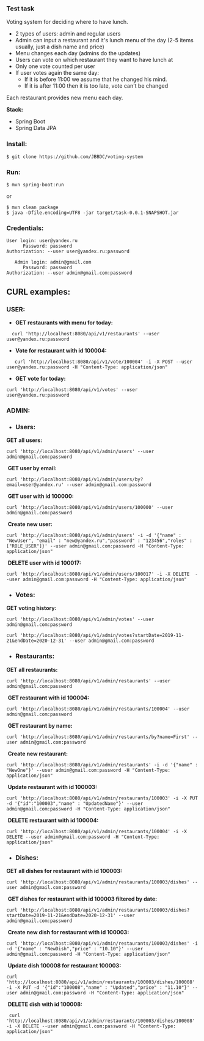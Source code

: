 ### Test task

Voting system for deciding where to have lunch.

- 2 types of users: admin and regular users
- Admin can input a restaurant and it's lunch menu of the day (2-5 items usually, just a dish name and price)
- Menu changes each day (admins do the updates)
- Users can vote on which restaurant they want to have lunch at
- Only one vote counted per user
- If user votes again the same day:
  - If it is before 11:00 we assume that he changed his mind.
  - If it is after 11:00 then it is too late, vote can't be changed

Each restaurant provides new menu each day.

  **Stack:**
- Spring Boot
- Spring Data JPA

### Install:
```
$ git clone https://github.com/JBBDC/voting-system
```

### Run:
```
$ mvn spring-boot:run
```
or

```
$ mvn clean package
$ java -Dfile.encoding=UTF8 -jar target/task-0.0.1-SNAPSHOT.jar
```

### Credentials:

```
User login: user@yandex.ru
      Password: password
Authorization: --user user@yandex.ru:password

   Admin login: admin@gmail.com
      Password: password
Authorization: --user admin@gmail.com:password
```

##  **CURL examples**:

### 	USER:

- **GET restaurants with menu for today:** 

```
  curl 'http://localhost:8080/api/v1/restaurants' --user user@yandex.ru:password
```

- **Vote for restaurant with id 100004:** 

```
   curl 'http://localhost:8080/api/v1/vote/100004' -i -X POST --user user@yandex.ru:password -H "Content-Type: application/json"
```

- **GET vote for today:**

```
curl 'http://localhost:8080/api/v1/votes' --user user@yandex.ru:password
```

  

### ADMIN:

- ### Users:

 **GET all users:**

```
curl 'http://localhost:8080/api/v1/admin/users' --user admin@gmail.com:password
```

​		**GET user by email:**

```
curl 'http://localhost:8080/api/v1/admin/users/by?email=user@yandex.ru' --user admin@gmail.com:password
```

​		**GET user with id 100000:**

```
curl 'http://localhost:8080/api/v1/admin/users/100000' --user admin@gmail.com:password
```

​		**Create new user:**

```
curl 'http://localhost:8080/api/v1/admin/users' -i -d '{"name" : "NewUser", "email" : "new@yandex.ru","password" : "123456","roles" : ["ROLE_USER"]}' --user admin@gmail.com:password -H "Content-Type: application/json"
```


​		**DELETE user with id 100017:**

```
curl 'http://localhost:8080/api/v1/admin/users/100017' -i -X DELETE  --user admin@gmail.com:password -H "Content-Type: application/json"
```




- ###  Votes:

 **GET voting history:**

```
curl 'http://localhost:8080/api/v1/admin/votes' --user admin@gmail.com:password

curl 'http://localhost:8080/api/v1/admin/votes?startDate=2019-11-21&endDate=2020-12-31' --user admin@gmail.com:password
```



- ### Restaurants:

 **GET all restaurants:**

```
curl 'http://localhost:8080/api/v1/admin/restaurants' --user admin@gmail.com:password
```

​		**GET restaurant with id 100004:**

```
curl 'http://localhost:8080/api/v1/admin/restaurants/100004' --user admin@gmail.com:password
```

​		**GET restaurant by name:**

```
curl 'http://localhost:8080/api/v1/admin/restaurants/by?name=First' --user admin@gmail.com:password
```

​		**Create new restaurant:**

```
curl 'http://localhost:8080/api/v1/admin/restaurants' -i -d '{"name" : "NewOne"}' --user admin@gmail.com:password -H "Content-Type: application/json"
```

​		**Update restaurant with id 100003:**

```
curl 'http://localhost:8080/api/v1/admin/restaurants/100003' -i -X PUT -d '{"id":"100003","name" : "UpdatedName"}' --user admin@gmail.com:password -H "Content-Type: application/json"
```

​		**DELETE restaurant with id 100004:**

```
curl 'http://localhost:8080/api/v1/admin/restaurants/100004' -i -X DELETE --user admin@gmail.com:password -H "Content-Type: application/json"
```



- ### Dishes:

 **GET all dishes for restaurant with id 100003:**

```
curl 'http://localhost:8080/api/v1/admin/restaurants/100003/dishes' --user admin@gmail.com:password
```

​		**GET  dishes for restaurant with id 100003 filtered by date:**

```
curl 'http://localhost:8080/api/v1/admin/restaurants/100003/dishes?startDate=2019-11-21&endDate=2020-12-31' --user admin@gmail.com:password
```

​		**Create new dish for restaurant with id 100003:**

```
curl 'http://localhost:8080/api/v1/admin/restaurants/100003/dishes' -i -d '{"name" : "NewDish","price" : "10.10"}' --user admin@gmail.com:password -H "Content-Type: application/json"
```

​		**Update dish 100008 for restaurant 100003:**

```
curl 'http://localhost:8080/api/v1/admin/restaurants/100003/dishes/100008' -i -X PUT -d '{"id":"100008","name" : "Updated","price" : "11.10"}' --user admin@gmail.com:password -H "Content-Type: application/json"
```

​		**DELETE dish with id 100008:**

```
 curl 'http://localhost:8080/api/v1/admin/restaurants/100003/dishes/100008' -i -X DELETE --user admin@gmail.com:password -H "Content-Type: application/json"
```
